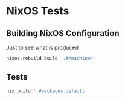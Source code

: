 # NixOS Tests

## Building NixOS Configuration

Just to see what is produced

```bash
nixos-rebuild build '.#<machine>'
```

## Tests

```bash
nix build '.#packages.default'
```
